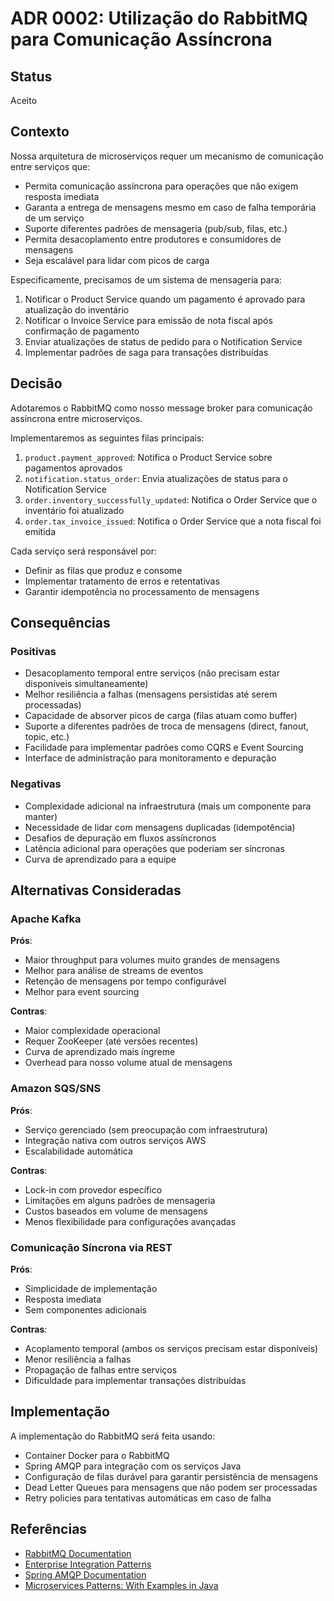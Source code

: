# ADR 0002: Utilização do RabbitMQ para Comunicação Assíncrona

## Status

Aceito

## Contexto

Nossa arquitetura de microserviços requer um mecanismo de comunicação entre serviços que:

- Permita comunicação assíncrona para operações que não exigem resposta imediata
- Garanta a entrega de mensagens mesmo em caso de falha temporária de um serviço
- Suporte diferentes padrões de mensageria (pub/sub, filas, etc.)
- Permita desacoplamento entre produtores e consumidores de mensagens
- Seja escalável para lidar com picos de carga

Especificamente, precisamos de um sistema de mensageria para:

1. Notificar o Product Service quando um pagamento é aprovado para atualização do inventário
2. Notificar o Invoice Service para emissão de nota fiscal após confirmação de pagamento
3. Enviar atualizações de status de pedido para o Notification Service
4. Implementar padrões de saga para transações distribuídas

## Decisão

Adotaremos o RabbitMQ como nosso message broker para comunicação assíncrona entre microserviços.

Implementaremos as seguintes filas principais:

1. `product.payment_approved`: Notifica o Product Service sobre pagamentos aprovados
2. `notification.status_order`: Envia atualizações de status para o Notification Service
3. `order.inventory_successfully_updated`: Notifica o Order Service que o inventário foi atualizado
4. `order.tax_invoice_issued`: Notifica o Order Service que a nota fiscal foi emitida

Cada serviço será responsável por:
- Definir as filas que produz e consome
- Implementar tratamento de erros e retentativas
- Garantir idempotência no processamento de mensagens

## Consequências

### Positivas

- Desacoplamento temporal entre serviços (não precisam estar disponíveis simultaneamente)
- Melhor resiliência a falhas (mensagens persistidas até serem processadas)
- Capacidade de absorver picos de carga (filas atuam como buffer)
- Suporte a diferentes padrões de troca de mensagens (direct, fanout, topic, etc.)
- Facilidade para implementar padrões como CQRS e Event Sourcing
- Interface de administração para monitoramento e depuração

### Negativas

- Complexidade adicional na infraestrutura (mais um componente para manter)
- Necessidade de lidar com mensagens duplicadas (idempotência)
- Desafios de depuração em fluxos assíncronos
- Latência adicional para operações que poderiam ser síncronas
- Curva de aprendizado para a equipe

## Alternativas Consideradas

### Apache Kafka

**Prós**:
- Maior throughput para volumes muito grandes de mensagens
- Melhor para análise de streams de eventos
- Retenção de mensagens por tempo configurável
- Melhor para event sourcing

**Contras**:
- Maior complexidade operacional
- Requer ZooKeeper (até versões recentes)
- Curva de aprendizado mais íngreme
- Overhead para nosso volume atual de mensagens

### Amazon SQS/SNS

**Prós**:
- Serviço gerenciado (sem preocupação com infraestrutura)
- Integração nativa com outros serviços AWS
- Escalabilidade automática

**Contras**:
- Lock-in com provedor específico
- Limitações em alguns padrões de mensageria
- Custos baseados em volume de mensagens
- Menos flexibilidade para configurações avançadas

### Comunicação Síncrona via REST

**Prós**:
- Simplicidade de implementação
- Resposta imediata
- Sem componentes adicionais

**Contras**:
- Acoplamento temporal (ambos os serviços precisam estar disponíveis)
- Menor resiliência a falhas
- Propagação de falhas entre serviços
- Dificuldade para implementar transações distribuídas

## Implementação

A implementação do RabbitMQ será feita usando:

- Container Docker para o RabbitMQ
- Spring AMQP para integração com os serviços Java
- Configuração de filas durável para garantir persistência de mensagens
- Dead Letter Queues para mensagens que não podem ser processadas
- Retry policies para tentativas automáticas em caso de falha

## Referências

- [RabbitMQ Documentation](https://www.rabbitmq.com/documentation.html)
- [Enterprise Integration Patterns](https://www.enterpriseintegrationpatterns.com/)
- [Spring AMQP Documentation](https://docs.spring.io/spring-amqp/docs/current/reference/html/)
- [Microservices Patterns: With Examples in Java](https://microservices.io/book)